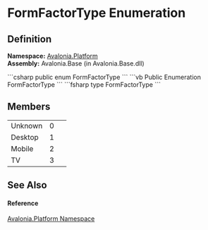 # FormFactorType Enumeration




## Definition
**Namespace:** <a href="N_Avalonia_Platform">Avalonia.Platform</a>  
**Assembly:** Avalonia.Base (in Avalonia.Base.dll)

<Tabs groupId="api-code-preview">
<TabItem value="csharp" label="C#">
```csharp
public enum FormFactorType
```
</TabItem>
<TabItem value="vb" label="VB">
```vb
Public Enumeration FormFactorType
```
</TabItem>
<TabItem value="fsharp" label="F#">
```fsharp
type FormFactorType
```
</TabItem>
</Tabs>



## Members
<table>
<tr>
<td>Unknown</td>
<td>0</td>
<td> </td>
</tr>
<tr>
<td>Desktop</td>
<td>1</td>
<td> </td>
</tr>
<tr>
<td>Mobile</td>
<td>2</td>
<td> </td>
</tr>
<tr>
<td>TV</td>
<td>3</td>
<td> </td>
</tr>
</table>

## See Also


#### Reference
<a href="N_Avalonia_Platform">Avalonia.Platform Namespace</a>  

